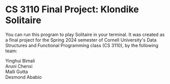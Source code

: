 # CS 3110 Final Project: Klondike Solitaire

You can run this program to play Solitaire in your terminal. It was created as a final project for the Spring 2024 semester of Cornell University's Data Structures and Functional Programming class (CS 3110), by the following team:<br>

Yinghui Bimali <br>
Aruni Chenxi <br>
Malli Gutta <br>
Desmond Ababio <br>
